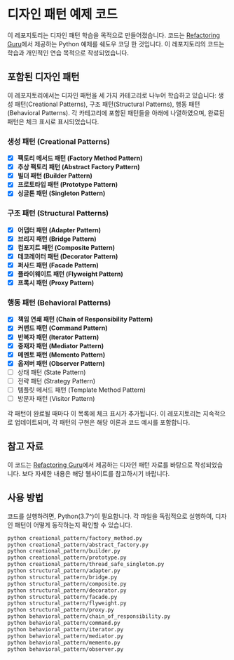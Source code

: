 # 디자인 패턴 예제 코드

이 레포지토리는 디자인 패턴 학습을 목적으로 만들어졌습니다. 코드는 [Refactoring Guru](https://refactoring.guru/ko/design-patterns)에서 제공하는 Python 예제를 쉐도우 코딩 한 것입니다. 이 레포지토리의 코드는 학습과 개인적인 연습 목적으로 작성되었습니다. 

## 포함된 디자인 패턴

이 레포지토리에서는 디자인 패턴을 세 가지 카테고리로 나누어 학습하고 있습니다: 생성 패턴(Creational Patterns), 구조 패턴(Structural Patterns), 행동 패턴(Behavioral Patterns). 각 카테고리에 포함된 패턴들을 아래에 나열하였으며, 완료된 패턴은 체크 표시로 표시되었습니다.

### 생성 패턴 (Creational Patterns)
- [x] **팩토리 메서드 패턴 (Factory Method Pattern)**
- [x] **추상 팩토리 패턴 (Abstract Factory Pattern)**
- [x] **빌더 패턴 (Builder Pattern)**
- [x] **프로토타입 패턴 (Prototype Pattern)**
- [x] **싱글톤 패턴 (Singleton Pattern)**

### 구조 패턴 (Structural Patterns)
- [x] **어댑터 패턴 (Adapter Pattern)**
- [x] **브리지 패턴 (Bridge Pattern)**
- [x] **컴포지트 패턴 (Composite Pattern)**
- [x] **데코레이터 패턴 (Decorator Pattern)**
- [x] **퍼사드 패턴 (Facade Pattern)**
- [x] **플라이웨이트 패턴 (Flyweight Pattern)**
- [x] **프록시 패턴 (Proxy Pattern)**

### 행동 패턴 (Behavioral Patterns)
- [x] **책임 연쇄 패턴 (Chain of Responsibility Pattern)**
- [x] **커맨드 패턴 (Command Pattern)**
- [x] **반복자 패턴 (Iterator Pattern)**
- [x] **중재자 패턴 (Mediator Pattern)**
- [x] **메멘토 패턴 (Memento Pattern)**
- [x] **옵저버 패턴 (Observer Pattern)**
- [ ] 상태 패턴 (State Pattern)
- [ ] 전략 패턴 (Strategy Pattern)
- [ ] 템플릿 메서드 패턴 (Template Method Pattern)
- [ ] 방문자 패턴 (Visitor Pattern)

각 패턴이 완료될 때마다 이 목록에 체크 표시가 추가됩니다. 이 레포지토리는 지속적으로 업데이트되며, 각 패턴의 구현은 해당 이론과 코드 예시를 포함합니다.

## 참고 자료

이 코드는 [Refactoring Guru](https://refactoring.guru/ko/design-patterns)에서 제공하는 디자인 패턴 자료를 바탕으로 작성되었습니다. 보다 자세한 내용은 해당 웹사이트를 참고하시기 바랍니다.

## 사용 방법

코드를 실행하려면, Python(3.7^)이 필요합니다. 각 파일을 독립적으로 실행하여, 디자인 패턴이 어떻게 동작하는지 확인할 수 있습니다.

```bash
python creational_pattern/factory_method.py
python creational_pattern/abstract_factory.py
python creational_pattern/builder.py
python creational_pattern/prototype.py
python creational_pattern/thread_safe_singleton.py
python structural_pattern/adapter.py
python structural_pattern/bridge.py
python structural_pattern/composite.py
python structural_pattern/decorator.py
python structural_pattern/facade.py
python structural_pattern/flyweight.py
python structural_pattern/proxy.py
python behavioral_pattern/chain_of_responsibility.py
python behavioral_pattern/command.py
python behavioral_pattern/iterator.py
python behavioral_pattern/mediator.py
python behavioral_pattern/memento.py
python behavioral_pattern/observer.py
